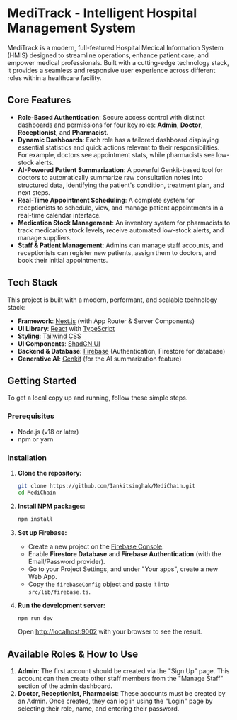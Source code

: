 # MediTrack - Intelligent Hospital Management System

MediTrack is a modern, full-featured Hospital Medical Information System (HMIS) designed to streamline operations, enhance patient care, and empower medical professionals. Built with a cutting-edge technology stack, it provides a seamless and responsive user experience across different roles within a healthcare facility.

## Core Features

- **Role-Based Authentication**: Secure access control with distinct dashboards and permissions for four key roles: **Admin**, **Doctor**, **Receptionist**, and **Pharmacist**.
- **Dynamic Dashboards**: Each role has a tailored dashboard displaying essential statistics and quick actions relevant to their responsibilities. For example, doctors see appointment stats, while pharmacists see low-stock alerts.
- **AI-Powered Patient Summarization**: A powerful Genkit-based tool for doctors to automatically summarize raw consultation notes into structured data, identifying the patient's condition, treatment plan, and next steps.
- **Real-Time Appointment Scheduling**: A complete system for receptionists to schedule, view, and manage patient appointments in a real-time calendar interface.
- **Medication Stock Management**: An inventory system for pharmacists to track medication stock levels, receive automated low-stock alerts, and manage suppliers.
- **Staff & Patient Management**: Admins can manage staff accounts, and receptionists can register new patients, assign them to doctors, and book their initial appointments.

## Tech Stack

This project is built with a modern, performant, and scalable technology stack:

- **Framework**: [Next.js](https://nextjs.org/) (with App Router & Server Components)
- **UI Library**: [React](https://react.dev/) with [TypeScript](https://www.typescriptlang.org/)
- **Styling**: [Tailwind CSS](https://tailwindcss.com/)
- **UI Components**: [ShadCN UI](https://ui.shadcn.com/)
- **Backend & Database**: [Firebase](https://firebase.google.com/) (Authentication, Firestore for database)
- **Generative AI**: [Genkit](https://firebase.google.com/docs/genkit) (for the AI summarization feature)

## Getting Started

To get a local copy up and running, follow these simple steps.

### Prerequisites

- Node.js (v18 or later)
- npm or yarn

### Installation

1. **Clone the repository:**
   ```sh
   git clone https://github.com/Iankitsinghak/MediChain.git
   cd MediChain
   ```

2. **Install NPM packages:**
   ```sh
   npm install
   ```

3. **Set up Firebase:**
   - Create a new project on the [Firebase Console](https://console.firebase.google.com/).
   - Enable **Firestore Database** and **Firebase Authentication** (with the Email/Password provider).
   - Go to your Project Settings, and under "Your apps", create a new Web App.
   - Copy the `firebaseConfig` object and paste it into `src/lib/firebase.ts`.

4. **Run the development server:**
   ```sh
   npm run dev
   ```
   Open [http://localhost:9002](http://localhost:9002) with your browser to see the result.

## Available Roles & How to Use

1.  **Admin**: The first account should be created via the "Sign Up" page. This account can then create other staff members from the "Manage Staff" section of the admin dashboard.
2.  **Doctor, Receptionist, Pharmacist**: These accounts must be created by an Admin. Once created, they can log in using the "Login" page by selecting their role, name, and entering their password.
